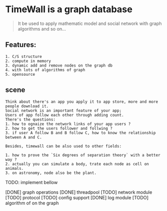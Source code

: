 # TimeWall is a graph database
> It be used to apply mathematic model and social network with graph algorithms and so on...

## Features:
```
1. C/S structure
2. compute in memory
3. dynamic add and remove nodes on the graph db
4. with lots of algorithms of graph
5. opensource
```

## scene
```
Think about there's an app you apply it to app store, more and more people download it.
Social network is an important feature of your app;
Users of app follow each other through adding count.
There's the questions:
1. how to ognaize the network links of your app users ?
2. how to get the users follower and follwing ?
3. if user A follow B and B follow C, how to know the relationship between A and C.

Besides, timewall can be also used to other fields:

1. how to prove the `Six degrees of separation theory` with a better way ?
2. actually you can simulate a body, trate each node as cell on animals.
3. on astronomy, node also be the plant.
```

TODO: implement bellow

[DONE] graph operations
[DONE] threadpool
[TODO] network module
[TODO] protocol
[TODO] config support
[DONE] log module
[TODO] algorithm of on the graph
